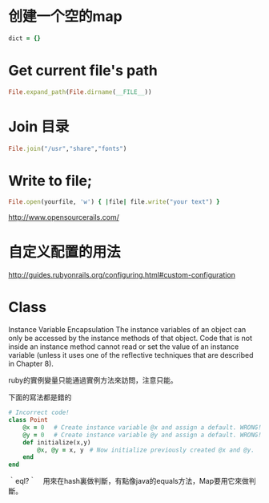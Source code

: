 



# 创建一个空的map
```ruby
dict = {}
```


# Get current file's path

``` ruby
File.expand_path(File.dirname(__FILE__))
```

# Join 目录

``` ruby
File.join("/usr","share","fonts")
```


# Write to file;

``` ruby
File.open(yourfile, 'w') { |file| file.write("your text") }
```


http://www.opensourcerails.com/



# 自定义配置的用法

http://guides.rubyonrails.org/configuring.html#custom-configuration



# Class

Instance Variable Encapsulation
The instance variables of an object can only be accessed by the instance methods of
that object. Code that is not inside an instance method cannot read or set the value of
an instance variable (unless it uses one of the reflective techniques that are described
in Chapter 8).

ruby的實例變量只能通過實例方法來訪問，注意只能。

下面的寫法都是錯的

``` ruby
# Incorrect code!
class Point
    @x = 0　 # Create instance variable @x and assign a default. WRONG!這樣定義的不是　Point實例的實例變量，而是Point的class的實例變量. 相當於java類裏的static變量。 
    @y = 0　 # Create instance variable @y and assign a default. WRONG!
    def initialize(x,y)
        @x, @y = x, y　# Now initialize previously created @x and @y.
    end
end
```


｀eql?｀　用來在hash裏做判斷，有點像java的equals方法，Map要用它來做判斷。






